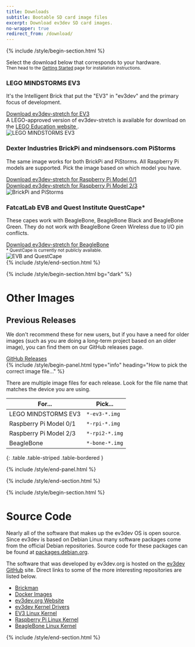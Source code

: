 ```yaml
---
title: Downloads
subtitle: Bootable SD card image files
excerpt: Download ev3dev SD card images.
no-wrapper: true
redirect_from: /download/
---
```


{% include /style/begin-section.html %}
<div class="row margin-bottom-xl">
    <div class="col-sm-12">
        <p class="lead">
            <span class="glyphicon glyphicon-download"></span>
            Select the download below that corresponds to your hardware.
            <br/>
            <small>
                Then head to the <a href="/docs/getting-started/#step-2-flash-the-sd-card">Getting Started</a>
                page for installation instructions.
            </small>
        </p>
    </div>
</div>
<!-- <div class="row margin-bottom-xl">
    <div class="col-sm-12">
        <div class="alert alert-info">
            <div class="lead">
                {% include /style/icon.html type="info" %}
                ev3dev-stretch R3 is almost ready!
            </div>
            Please help test the next release of ev3dev.
            <a class="alert-link" href="/news/2020/03/11/ev3dev-stretch-r3-release-candidate">Follow this link for more information.</a>.
        </div>
    </div>
</div> -->
<div class="row margin-bottom-xl">
    <div class="col-sm-8">
        <div class="margin-bottom-md">
            <h3>LEGO MINDSTORMS EV3</h3>
            <p>
                It's the Intelligent Brick that put the "EV3" in "ev3dev" and
                the primary focus of development.
            </p>
        </div>
        <!-- <div class="margin-bottom-md">
            <a data-release-link-platform="ev3_beta" class="btn btn-lg btn-default" href="https://github.com/ev3dev/ev3dev/releases">
                <span class="glyphicon glyphicon-download-alt"></span>
                Download ev3dev-buster beta for EV3
            </a>
        </div> -->
        <div class="margin-bottom-md">
            <a data-release-link-platform="ev3" class="btn btn-lg btn-primary" href="https://github.com/ev3dev/ev3dev/releases">
                <span class="glyphicon glyphicon-download-alt"></span>
                Download ev3dev-stretch for EV3
            </a>
        </div>
        <div class="margin-bottom-md">
            <div class="panel panel-default">
                <div class="panel-body">
                    A LEGO-approved version of ev3dev-stretch is available for download on the 
                    <a href="https://education.lego.com/en-us/support/mindstorms-ev3/python-for-ev3">LEGO Education website <i class="fa fa-external-link"></i></a>.
                </div>
            </div>
        </div>
    </div>
    <div class="col-sm-4 hidden-xs">
        <img src="/images/downloads/ev3.jpg" class="img-responsive" alt="LEGO MINDSTORMS EV3">
    </div>
</div>
<div class="row margin-bottom-xl">
    <div class="col-sm-8">
        <div class="margin-bottom-md">
            <h3>Dexter Industries BrickPi and mindsensors.com PiStorms</h3>
            <p>
                The same image works for both BrickPi and PiStorms.
                All Raspberry Pi models are supported. Pick the image based
                on which model you have.
            </p>
        </div>
        <!-- <div class="margin-bottom-md">
            <a data-release-link-platform="rpi_beta" class="btn btn-md btn-default" href="https://github.com/ev3dev/ev3dev/releases">
                <span class="glyphicon glyphicon-download-alt"></span>
                Download ev3dev-buster beta for Raspberry Pi Model 0/1
            </a>
        </div>
        <div class="margin-bottom-md">
            <a data-release-link-platform="rpi2_beta" class="btn btn-md btn-default" href="https://github.com/ev3dev/ev3dev/releases">
                <span class="glyphicon glyphicon-download-alt"></span>
                Download ev3dev-buster beta for Raspberry Pi Model 2/3
            </a>
        </div> -->
        <div class="margin-bottom-md">
            <a data-release-link-platform="rpi" class="btn btn-md btn-primary" href="https://github.com/ev3dev/ev3dev/releases">
                <span class="glyphicon glyphicon-download-alt"></span>
                Download ev3dev-stretch for Raspberry Pi Model 0/1
            </a>
        </div>
        <div class="margin-bottom-md">
            <a data-release-link-platform="rpi2" class="btn btn-md btn-primary" href="https://github.com/ev3dev/ev3dev/releases">
                <span class="glyphicon glyphicon-download-alt"></span>
                Download ev3dev-stretch for Raspberry Pi Model 2/3
            </a>
        </div>
    </div>
    <div class="col-sm-4">
        <img src="/images/downloads/brickpi-and-pistorms.jpg" class="img-responsive" alt="BrickPi and PiStorms">
    </div>
</div>
<div class="row margin-bottom-xl">
    <div class="col-sm-8">
        <div class="margin-bottom-md">
            <h3>FatcatLab EVB and Quest Institute QuestCape*</h3>
            <p>
                These capes work with BeagleBone, BeagleBone Black and BeagleBone
                Green. They do not work with BeagleBone Green Wireless due to
                I/O pin conflicts.
            </p>
        </div>
        <!-- <div class="margin-bottom-md">
            <a data-release-link-platform="bone_beta" class="btn btn-md btn-default" href="https://github.com/ev3dev/ev3dev/releases">
                <span class="glyphicon glyphicon-download-alt"></span>
                Download ev3dev-buster beta for BeagleBone
            </a>
        </div> -->
        <div class="margin-bottom-md">
            <a data-release-link-platform="bone" class="btn btn-md btn-primary" href="https://github.com/ev3dev/ev3dev/releases">
                <span class="glyphicon glyphicon-download-alt"></span>
                Download ev3dev-stretch for BeagleBone
            </a>
        </div>
        <div class="margin-bottom-md">
            <small>* QuestCape is currently not publicly available.</small>
        </div>
    </div>
    <div class="col-sm-4 hidden-xs">
        <img src="/images/downloads/fatcatlab-and-questcape.jpg" class="img-responsive" alt="EVB and QuestCape">
    </div>
</div>
{% include /style/end-section.html %}

{% include /style/begin-section.html bg="dark" %}
<div class="row">
    <h1>Other Images</h1>
</div>
<div class="row">
    <div class="col-md-6">
        <h2>Previous Releases</h2>
        <p>
            We don't recommend these for new users, but if you have a need
            for older images (such as you are doing a long-term project based
            on an older image), you can find them on our GitHub releases page.
        </p>
        <div class="margin-top-md">
            <a class="btn btn-md btn-primary" href="https://github.com/ev3dev/ev3dev/releases">
                <span class="glyphicon glyphicon-link"></span>
                GitHub Releases
            </a>
        </div>
    </div>
</div>
<div class="row margin-top-xl">
<div class="col-md-12 margin-top-xl">
{% include /style/begin-panel.html type="info" heading="How to pick the correct image file..." %}

There are multiple image files for each release. Look for
the file name that matches the device you are using.

For...                 | Pick...
-----------------------|----------------
LEGO MINDSTORMS EV3    | `*-ev3-*.img`
Raspberry Pi Model 0/1 | `*-rpi-*.img`
Raspberry Pi Model 2/3 | `*-rpi2-*.img`
BeagleBone             | `*-bone-*.img`
{: .table .table-striped .table-bordered }

{% include /style/end-panel.html %}
</div>
</div>
{% include /style/end-section.html %}

{% include /style/begin-section.html %}

# Source Code

Nearly all of the software that makes up the ev3dev OS is open source.
Since ev3dev is based on Debian Linux many software packages come
from the official Debian repositories. Source code for these packages
can be found at [packages.debian.org](https://packages.debian.org).

The software that was developed by ev3dev.org is hosted on the
[ev3dev GitHub](https://github.com/ev3dev) site. Direct
links to some of the more interesting repositories are listed below.

* [Brickman](https://github.com/ev3dev/brickman)
* [Docker Images](https://github.com/ev3dev/docker-library)
* [ev3dev.org Website](https://github.com/ev3dev/ev3dev.github.io)
* [ev3dev Kernel Drivers](https://github.com/ev3dev/lego-linux-drivers)
* [EV3 Linux Kernel](https://github.com/ev3dev/ev3-kernel)
* [Raspberry Pi Linux Kernel](https://github.com/ev3dev/rpi-kernel)
* [BeagleBone Linux Kernel](https://github.com/ev3dev/bb.org-kernel)

{% include /style/end-section.html %}
